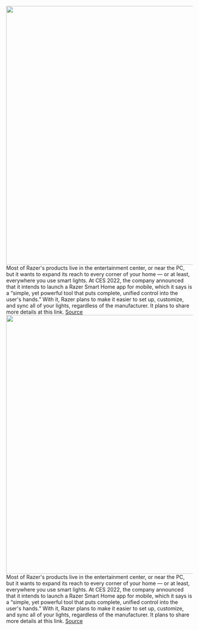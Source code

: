 <img src='https://cdn.vox-cdn.com/thumbor/Bh-DAC-PQH4ljJ8qMCWE-dszQLo=/0x0:2588x1716/1200x800/filters:focal(1087x651:1501x1065)/cdn.vox-cdn.com/uploads/chorus_image/image/70350984/Screen_Shot_2018_01_08_at_4.47.33_PM.0.png' width='700px' /><br/>
Most of Razer's products live in the entertainment center, or near the PC, but it wants to expand its reach to every corner of your home — or at least, everywhere you use smart lights. At CES 2022, the company announced that it intends to launch a Razer Smart Home app for mobile, which it says is a “simple, yet powerful tool that puts complete, unified control into the user's hands.” With it, Razer plans to make it easier to set up, customize, and sync all of your lights, regardless of the manufacturer. It plans to share more details at this link.
<a href='https://www.theverge.com/2022/1/5/22868618/razer-chroma-rgb-smart-lights-home-bulbs-app-mobile'> Source <a/><img src='https://cdn.vox-cdn.com/thumbor/Bh-DAC-PQH4ljJ8qMCWE-dszQLo=/0x0:2588x1716/1200x800/filters:focal(1087x651:1501x1065)/cdn.vox-cdn.com/uploads/chorus_image/image/70350984/Screen_Shot_2018_01_08_at_4.47.33_PM.0.png' width='700px' /><br/>
Most of Razer's products live in the entertainment center, or near the PC, but it wants to expand its reach to every corner of your home — or at least, everywhere you use smart lights. At CES 2022, the company announced that it intends to launch a Razer Smart Home app for mobile, which it says is a “simple, yet powerful tool that puts complete, unified control into the user's hands.” With it, Razer plans to make it easier to set up, customize, and sync all of your lights, regardless of the manufacturer. It plans to share more details at this link.
<a href='https://www.theverge.com/2022/1/5/22868618/razer-chroma-rgb-smart-lights-home-bulbs-app-mobile'> Source <a/>
